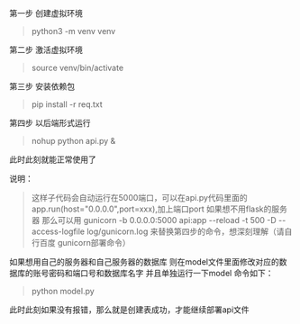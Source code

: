 第一步 创建虚拟环境
> python3 -m venv venv

第二步 激活虚拟环境
> source venv/bin/activate

第三步 安装依赖包
> pip install -r req.txt 

第四步 以后端形式运行
> nohup python api.py &


此时此刻就能正常使用了

说明：
> 这样子代码会自动运行在5000端口，可以在api.py代码里面的 app.run(host="0.0.0.0",port=xxx),加上端口port 
如果想不用flask的服务器 那么可以用 
gunicorn -b 0.0.0.0:5000 api:app --reload -t 500 -D --access-logfile log/gunicorn.log
来替换第四步的命令，想深刻理解（请自行百度 gunicorn部署命令）



如果想用自己的服务器和自己服务器的数据库
则在model文件里面修改对应的数据库的账号密码和端口号和数据库名字
并且单独运行一下model
命令如下：
>  python model.py

此时此刻如果没有报错，那么就是创建表成功，才能继续部署api文件
